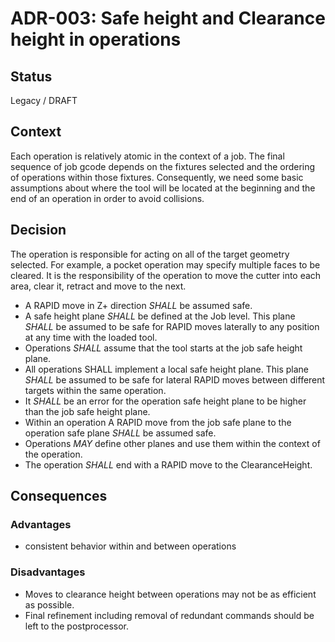 # ADR-003: Safe height and Clearance height in operations

## Status
Legacy / DRAFT

## Context
Each operation is relatively atomic in the context of a job.
The final sequence of job gcode depends on the fixtures selected and the ordering of operations within those fixtures.
Consequently, we need some basic assumptions about where the tool will be located at the beginning and the end of an operation in order to avoid collisions.

## Decision
The operation is responsible for acting on all of the target geometry selected.  For example, a pocket operation may specify multiple faces to be cleared.  It is the responsibility of the operation to move the cutter into each area, clear it, retract and move to the next.

- A RAPID move in Z+ direction _SHALL_ be assumed safe.
- A safe height plane _SHALL_ be defined at the Job level.  This plane _SHALL_ be assumed to be safe for RAPID moves laterally to any position at any time with the loaded tool.
- Operations _SHALL_ assume that the tool starts at the job safe height plane.
- All operations SHALL implement a local safe height plane. This plane _SHALL_ be assumed to be safe for lateral RAPID moves between different targets within the same operation.
- It _SHALL_ be an error for the operation safe height plane to be higher than the job safe height plane.
- Within an operation A RAPID move from the job safe plane to the operation safe plane _SHALL_ be assumed safe.
- Operations _MAY_ define other planes and use them within the context of the operation.
- The operation _SHALL_ end with a RAPID move to the ClearanceHeight.
## Consequences

### Advantages
- consistent behavior within and between operations

### Disadvantages
- Moves to clearance height between operations may not be as efficient as possible.
- Final refinement including removal of redundant commands should be left to the postprocessor.
